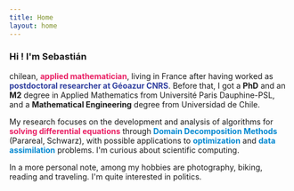 ```yaml
---
title: Home 
layout: home
---
```


### Hi ! I'm Sebastián

chilean, <strong style="color:#E91E63">applied mathematician</strong>, living in France after having worked as <strong style="color:#303F9F">postdoctoral researcher at Géoazur CNRS</strong>. Before that, I got a <strong>PhD</strong> and an <strong>M2</strong> degree in Applied Mathematics from Université Paris Dauphine-PSL, and a <strong>Mathematical Engineering</strong> degree from Universidad de Chile.
					
My research focuses on the development and analysis of algorithms for <strong style="color:#E91E63">solving differential equations</strong> through <strong style="color:#0288D1">Domain Decomposition Methods</strong> (Parareal, Schwarz), with possible applications to <strong style="color:#0288D1">optimization</strong> and <strong style="color:#0288D1">data assimilation</strong> problems. I'm curious about scientific computing.

In a more personal note, among my hobbies are photography, biking, reading and traveling. I'm quite interested in politics.
